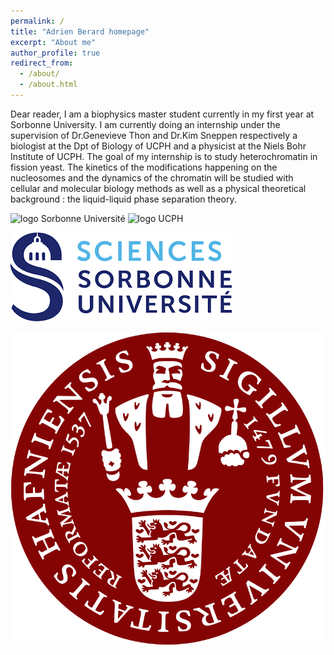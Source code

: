 ```yaml
---
permalink: /
title: "Adrien Berard homepage"
excerpt: "About me"
author_profile: true
redirect_from: 
  - /about/
  - /about.html
---
```


Dear reader, I am a biophysics master student currently in my first year at Sorbonne University. 
I am currently doing an internship under the supervision of Dr.Genevieve Thon and Dr.Kim Sneppen respectively a biologist at the Dpt of Biology of UCPH and a physicist at the Niels Bohr Institute of UCPH. The goal of my internship is to study heterochromatin in fission yeast. The kinetics of the modifications happening on the nucleosomes and the dynamics of the chromatin will be studied with cellular and molecular biology methods as well as a physical theoretical background : the liquid-liquid phase separation theory.


<img src="adrien-berard.github.io.website.github.io/images/Sciences_SU.png" alt="logo Sorbonne Université">

<img src="adrien-berard.github.io/website.github.io/images/Ku-ucph-logo-svg.svg" alt="logo UCPH">



![Sorbonne logo](../images/Sciences_SU.png)

![KU logo](../images/Ku-ucph-logo-svg.svg)